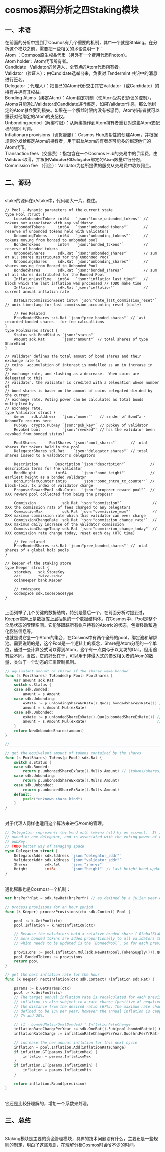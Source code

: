 # cosmos源码分析之四Staking模块

## 一、术语
在前面的分析中提到了Cosmos有几个重要的机制，其中一个就是Staking。在分析这个模块之前，需要把一些相关的术语说明一下：
</br>
Atom ：Cosmsos原生权益代币（另外有一个费用代币Photon）。
</br>
Atom holder：Atom代币所有者。
</br>
Candidate：Validator的候选人，全节点的Atom代币所有者。
</br>
Validator（验证人）：由Candidate选举出来，负责对 Tendermint 共识中的消息进行签名。
</br>
Delegator（ 代理人）：把自己的Atom代币交由其它Validator（或Candidate）的持有并拥有其权益。
</br>
Bonding Atoms（绑定Atom）：Atom锁定机制（使Atom受共识协议的控制），Atoms只能通过Validator或Candidate进行绑定，如果Validator作恶，那么他绑定的Atom就会受到损失。如果在一个解绑时限内没有被惩罚，Atom持有者就可以重获对他绑定的Atom的支配权。
</br>
Unbonding period（解绑时限）：从解绑操作到Atom持有者重获对这些Atom支配权的缓冲时间。
</br>
Inflationary provisions（通货膨胀）：Cosmos Hub周期性的创建Atom，并根据规则分发给绑定Atom的持有者，用于鼓励Atom的有者尽可能多的绑定他们的Atom代币。
</br>
Transaction fees（交易费）：指包含在一个Cosmos Hub的交易中的手续费，由Validator取得，并根据Validator和Delegator绑定的Atom数量进行分配。
</br>
Commission fee （佣金）：Validator为他所提供的服务从交易费中收取佣金。
</br>

## 二、源码
</br>
stake的源码在x/stake中，代码老大一片，稳住。
</br>

``` golang
// Pool - dynamic parameters of the current state
type Pool struct {
	LooseUnbondedTokens int64   `json:"loose_unbonded_tokens"` // tokens not associated with any validator
	UnbondedTokens      int64   `json:"unbonded_tokens"`       // reserve of unbonded tokens held with validators
	UnbondingTokens     int64   `json:"unbonding_tokens"`      // tokens moving from bonded to unbonded pool
	BondedTokens        int64   `json:"bonded_tokens"`         // reserve of bonded tokens
	UnbondedShares      sdk.Rat `json:"unbonded_shares"`       // sum of all shares distributed for the Unbonded Pool
	UnbondingShares     sdk.Rat `json:"unbonding_shares"`      // shares moving from Bonded to Unbonded Pool
	BondedShares        sdk.Rat `json:"bonded_shares"`         // sum of all shares distributed for the Bonded Pool
	InflationLastTime   int64   `json:"inflation_last_time"`   // block which the last inflation was processed // TODO make time
	Inflation           sdk.Rat `json:"inflation"`             // current annual inflation rate

	DateLastCommissionReset int64 `json:"date_last_commission_reset"` // unix timestamp for last commission accounting reset (daily)

	// Fee Related
	PrevBondedShares sdk.Rat `json:"prev_bonded_shares"` // last recorded bonded shares - for fee calcualtions
}
type PoolShares struct {
	Status sdk.BondStatus `json:"status"`
	Amount sdk.Rat        `json:"amount"` // total shares of type ShareKind
}

// Validator defines the total amount of bond shares and their exchange rate to
// coins. Accumulation of interest is modelled as an in increase in the
// exchange rate, and slashing as a decrease.  When coins are delegated to this
// validator, the validator is credited with a Delegation whose number of
// bond shares is based on the amount of coins delegated divided by the current
// exchange rate. Voting power can be calculated as total bonds multiplied by
// exchange rate.
type Validator struct {
	Owner   sdk.Address   `json:"owner"`   // sender of BondTx - UnbondTx returns here
	PubKey  crypto.PubKey `json:"pub_key"` // pubkey of validator
	Revoked bool          `json:"revoked"` // has the validator been revoked from bonded status?

	PoolShares      PoolShares `json:"pool_shares"`      // total shares for tokens held in the pool
	DelegatorShares sdk.Rat    `json:"delegator_shares"` // total shares issued to a validator's delegators

	Description        Description `json:"description"`           // description terms for the validator
	BondHeight         int64       `json:"bond_height"`           // earliest height as a bonded validator
	BondIntraTxCounter int16       `json:"bond_intra_tx_counter"` // block-local tx index of validator change
	ProposerRewardPool sdk.Coins   `json:"proposer_reward_pool"`  // XXX reward pool collected from being the proposer

	Commission            sdk.Rat `json:"commission"`              // XXX the commission rate of fees charged to any delegators
	CommissionMax         sdk.Rat `json:"commission_max"`          // XXX maximum commission rate which this validator can ever charge
	CommissionChangeRate  sdk.Rat `json:"commission_change_rate"`  // XXX maximum daily increase of the validator commission
	CommissionChangeToday sdk.Rat `json:"commission_change_today"` // XXX commission rate change today, reset each day (UTC time)

	// fee related
	PrevBondedShares sdk.Rat `json:"prev_bonded_shares"` // total shares of a global hold pools
}

// keeper of the staking store
type Keeper struct {
	storeKey   sdk.StoreKey
	cdc        *wire.Codec
	coinKeeper bank.Keeper

	// codespace
	codespace sdk.CodespaceType
}
```
</br>
上面列举了几个关键的数据结构，特别是最后一个，在前面分析时提到过，Keeper实际上是数据库上层抽象的一个数据结构体。在Cosmos中，Pool是整个全局状态的管理空间。它能够跟踪所有帐户持有的Atomic的状态，包括移动和通化膨胀信息等。
</br>
也就是说它是一个Atom的集合，在Cosmos中有两个全局的pool，绑定池和解绑池。需要说明的是，这个Pool是一个逻辑上的概念，Share是Atom分配的一个单位，通过一些计算公式可以得到Atom，这个有一点类似于以太坊的Gas。但用途有些不同。当然，它的好处在于，可以用于非侵入式的修改相关者的Atom的数量，类似于一个动态的汇率管制机制。
</br>

``` go
// equivalent amount of shares if the shares were bonded
func (s PoolShares) ToBonded(p Pool) PoolShares {
	var amount sdk.Rat
	switch s.Status {
	case sdk.Bonded:
		amount = s.Amount
	case sdk.Unbonding:
		exRate := p.unbondingShareExRate().Quo(p.bondedShareExRate()) // (tok/ubshr)/(tok/bshr) = bshr/ubshr
		amount = s.Amount.Mul(exRate)                                 // ubshr*bshr/ubshr = bshr
	case sdk.Unbonded:
		exRate := p.unbondedShareExRate().Quo(p.bondedShareExRate()) // (tok/ubshr)/(tok/bshr) = bshr/ubshr
		amount = s.Amount.Mul(exRate)                                // ubshr*bshr/ubshr = bshr
	}
	return NewUnbondedShares(amount)
}

//_________________________________________________________________________________________________________

// get the equivalent amount of tokens contained by the shares
func (s PoolShares) Tokens(p Pool) sdk.Rat {
	switch s.Status {
	case sdk.Bonded:
		return p.unbondedShareExRate().Mul(s.Amount) // (tokens/shares) * shares
	case sdk.Unbonding:
		return p.unbondedShareExRate().Mul(s.Amount)
	case sdk.Unbonded:
		return p.unbondedShareExRate().Mul(s.Amount)
	default:
		panic("unknown share kind")
	}
}
```
</br>
对于代理人同样也适用这个算法来进行Atom的管理。
</br>

``` go
// Delegation represents the bond with tokens held by an account.  It is
// owned by one delegator, and is associated with the voting power of one
// pubKey.
// TODO better way of managing space
type Delegation struct {
	DelegatorAddr sdk.Address `json:"delegator_addr"`
	ValidatorAddr sdk.Address `json:"validator_addr"`
	Shares        sdk.Rat     `json:"shares"`
	Height        int64       `json:"height"` // Last height bond updated
}
```
</br>
通化膨胀也是Cosmosr一个机制：
</br>

``` go
var hrsPerYrRat = sdk.NewRat(hrsPerYr) // as defined by a julian year of 365.25 days

// process provisions for an hour period
func (k Keeper) processProvisions(ctx sdk.Context) Pool {

	pool := k.GetPool(ctx)
	pool.Inflation = k.nextInflation(ctx)

	// Because the validators hold a relative bonded share (`GlobalStakeShare`), when
	// more bonded tokens are added proportionally to all validators the only term
	// which needs to be updated is the `BondedPool`. So for each previsions cycle:

	provisions := pool.Inflation.Mul(sdk.NewRat(pool.TokenSupply())).Quo(hrsPerYrRat).Evaluate()
	pool.BondedTokens += provisions
	return pool
}

// get the next inflation rate for the hour
func (k Keeper) nextInflation(ctx sdk.Context) (inflation sdk.Rat) {

	params := k.GetParams(ctx)
	pool := k.GetPool(ctx)
	// The target annual inflation rate is recalculated for each previsions cycle. The
	// inflation is also subject to a rate change (positive of negative) depending or
	// the distance from the desired ratio (67%). The maximum rate change possible is
	// defined to be 13% per year, however the annual inflation is capped as between
	// 7% and 20%.

	// (1 - bondedRatio/GoalBonded) * InflationRateChange
	inflationRateChangePerYear := sdk.OneRat().Sub(pool.bondedRatio().Quo(params.GoalBonded)).Mul(params.InflationRateChange)
	inflationRateChange := inflationRateChangePerYear.Quo(hrsPerYrRat)

	// increase the new annual inflation for this next cycle
	inflation = pool.Inflation.Add(inflationRateChange)
	if inflation.GT(params.InflationMax) {
		inflation = params.InflationMax
	}
	if inflation.LT(params.InflationMin) {
		inflation = params.InflationMin
	}

	return inflation.Round(precision)
}

```
</br>
它还是比较好理解的，增加一个系数来处理。
</br>

## 三、总结
</br>
Staking模块是主要的资金管理模块，具体的技术问题没有什么，主要还是一些规则的制定，明白了这些规则，在理解分析Cosmos时会省不少的时间。
</br>
